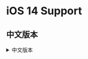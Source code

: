 [App Tracking Transparency]: https://developer.apple.com/documentation/apptrackingtransparency?language=objc  
[requestTrackingAuthorizationWithCompletionHandler:]: https://developer.apple.com/documentation/apptrackingtransparency/attrackingmanager/3547037-requesttrackingauthorization  
[SKAdNetwork]: https://developer.apple.com/documentation/storekit/skadnetwork  
[Google]: https://developers.google.com/admob/ios/ios14  
[穿山甲(Pangle)]: https://ad.oceanengine.com/union/media/union/download  
[IronSource]: https://developers.ironsrc.com/ironsource-mobile/ios/ironsource-sdk7-update-guide/  
[UnityAds]: https://unityads.unity3d.com/help/ios/integration-guide-ios  
[AdColony]: https://github.com/AdColony/AdColony-iOS-SDK/wiki/Project-Setup#step-4-configuring-ad-networks  
[Mintegral]: http://cdn-adn.rayjump.com/cdn-adn/v2/markdown_v2/index.html?file=sdk-m_sdk-ios&lang=cn  
[Sigmob]: http://docs.sigmob.cn/#/sdk/SDK%E6%8E%A5%E5%85%A5/ios/?id=ios14%e7%9b%b8%e5%85%b3%e6%94%af%e6%8c%81  
[Maio]: https://github.com/imobile-maio/maio-iOS-SDK  
[Vungle]: https://support.vungle.com/hc/zh-cn/articles/360002925791  


# iOS 14 Support

## 中文版本

<details>
<summary>中文版本</summary>

### 概述  
从iOS 14开始，只有在获得用户明确许可的前提下，应用才可以访问用户的IDFA数据并向用户投放定向广告。在应用程序调用[App Tracking Transparency]框架向最终用户提出应用程序跟踪授权请求之前，IDFA将不可用。如果某个应用未提出此请求，则读取到的IDFA将返回全为0的字符串。本指南将介绍iOS 14支持所需的更改。

### 如何支持iOS 14  
* 使用用户权限获取IDFA  
> 添加系统支持库：  
AppTrackingTransparency.framework  
> 在info,plist文件里添加获取IDFA权限描述：  
```
<key>NSUserTrackingUsageDescription</key> 
<string>This identifier will be used to deliver personalized ads to you.</string>
```
![image1](https://github.com/Romambo/JCSDK_DocumentFile/blob/main/imageFile/ios14_image1.png)  
> 获取App Tracking Transparency权限：  
想要获取授权，需要使[requestTrackingAuthorizationWithCompletionHandler:],我们建议您在初始化JCSDK之前获取授权，以便如果用户授予允许跟踪权限，JCSDK则可以在广告请求中使用IDFA.  
```
引入头文件
#import <AppTrackingTransparency/AppTrackingTransparency.h>
```
如果你是iOS开发者，应参照下面初始化方式
```
- (BOOL)application:(UIApplication *)application didFinishLaunchingWithOptions:(NSDictionary *)launchOptions {
    // Override point for customization after application launch.
    self.window = [[UIWindow alloc]initWithFrame:[UIScreen mainScreen].bounds];
    self.window.backgroundColor = [UIColor whiteColor];
    self.window.rootViewController = [[ViewController alloc]init];
    [self.window makeKeyAndVisible];
    if (@available(iOS 14, *)) {
        //iOS 14
        [ATTrackingManager requestTrackingAuthorizationWithCompletionHandler:^(ATTrackingManagerAuthorizationStatus status) {
           // 初始化/init JCSDK
            [[JC_unityAdApi getInstance]initJCSDKWithUnityShow:^(BOOL showUnityTime) {
                
            }];
        }];
    } else {
        // 初始化/init JCSDK
        [[JC_unityAdApi getInstance]initJCSDKWithUnityShow:^(BOOL showUnityTime) {
            
        }];
    }
```
如果你是unity开发者，在UnityAppController.mm中实现，应参照下面初始化方式：  
找到unity入口 ：替换掉startUnity: 并调用JCSDK的初始化方法，待sdk初始化回调后，再启动startUnity:
```
//[self performSelector: @selector(startUnity:) withObject: application afterDelay: 0];
[self performSelector: @selector(initSDKWithApplication:) withObject: application afterDelay: 0];
```
```
-(void)initSDKWithApplication:(UIApplication*)application{
    if (@available(iOS 14, *)) {
        //iOS 14 系统IDFA权限弹框
        [ATTrackingManager requestTrackingAuthorizationWithCompletionHandler:^(ATTrackingManagerAuthorizationStatus status) {
            
            //1.0.0初始化接口
            //[[JC_unityAdApi getInstance]initJCSDKWithLog:YES isFirstShowSplash:NO splashClose:^(BOOL isOk) {
            //    [self performSelector: @selector(startUnity:) withObject: application afterDelay: 0];
            //}];
            //2.0.0初始化接口
            [[JC_unityAdApi getInstance]initJCSDKWithUnityShow:^(BOOL showUnityTime) {
                [self performSelector: @selector(startUnity:) withObject: application afterDelay: 0];
            }];
            //to do something，like preloading
        }];
    } else {
        
        //1.0.0初始化接口
        //[[JC_unityAdApi getInstance]initJCSDKWithLog:YES isFirstShowSplash:NO splashClose:^(BOOL isOk) {
        //    [self performSelector: @selector(startUnity:) withObject: application afterDelay: 0];
        //}];
        //2.0.0初始化接口
        [[JC_unityAdApi getInstance]initJCSDKWithUnityShow:^(BOOL showUnityTime) {
            [self performSelector: @selector(startUnity:) withObject: application afterDelay: 0];
        }];
    }
}
```
* 使用SKAdNetwork跟踪转化：  
使用Apple的转化跟踪SKAdNetwork，这意味着即使IDFA不可用，广告平台也可以通过这个获取应用安装归因。请参阅Apple的[SKAdNetwork]文档，以了解更多信息。  
> 要启用此功能，您需要在info.plist中添加SKAdNetworkItems。目前JCSDK版本兼容的三方广告平台中，支持iOS 14的平台如下。开发者根据集成的情况，可分别添加对应平台的SKAdNetwork标识符,现在支持的平台有：Google Admob、穿山甲（Pangle）、IronSource、UnityAds、ADColony、Mintegral、Sigmob、Maio、Vungle  
<details>
<summary>Google Admob</summary>

请参阅 [Google] 文档，以了解更多信息  
```
在info.plist中添加SKAdNetworkItems
<key>SKAdNetworkItems</key>
<array>
    <dict>
      <key>SKAdNetworkIdentifier</key>
      <string>cstr6suwn9.skadnetwork</string>
    </dict>
</array>
```
</details>

<details>
<summary>穿山甲（Pangle）</summary>

请参阅 [穿山甲(Pangle)] 文档，以了解更多信息  
```
<key>SKAdNetworkItems</key>
<array>
    <dict>
        <key>SKAdNetworkIdentifier</key>
        <string>238da6jt44.skadnetwork</string>
    </dict>
    <dict>
        <key>SKAdNetworkIdentifier</key>
        <string>22mmun2rn5.skadnetwork</string>
    </dict>
</array>
```  
</details>

<details>
<summary>IronSource</summary>

请参阅 [IronSource] 文档，以了解更多信息  
```
<key>SKAdNetworkItems</key>
<array>   
    <dict>       
        <key>SKAdNetworkIdentifier</key>      
        <string>SU67R6K2V3.skadnetwork</string>   
    </dict>
</array>
```
</details>

<details>
<summary>UnityAds</summary>

请参阅 [UnityAds] 文档，以了解更多信息  
```
<key>SKAdNetworkItems</key>
<array>
    <dict>
        <key>SKAdNetworkIdentifier</key>
        <string>4DZT52R2T5.skadnetwork</string>
    </dict>
    <dict>
        <key>SKAdNetworkIdentifier</key>
        <string>bvpn9ufa9b.skadnetwork</string>
    </dict>
</array>
```
</details>

<details>
<summary>AdColony</summary>

请参阅 [AdColony] 文档，以了解更多信息  
```
<key>SKAdNetworkItems</key><array>
    <dict>
        <key>SKAdNetworkIdentifier</key>
        <string>4PFYVQ9L8R.skadnetwork</string>
    </dict>
    <dict>
        <key>SKAdNetworkIdentifier</key>
        <string>YCLNXRL5PM.skadnetwork</string>
    </dict>
    <dict>
        <key>SKAdNetworkIdentifier</key>
        <string>V72QYCH5UU.skadnetwork</string>
    </dict>
    <dict>
        <key>SKAdNetworkIdentifier</key>
        <string>TL55SBB4FM.skadnetwork</string>
    </dict>
    <dict>
        <key>SKAdNetworkIdentifier</key>
        <string>T38B2KH725.skadnetwork</string>
    </dict>
    <dict>
        <key>SKAdNetworkIdentifier</key>
        <string>PRCB7NJMU6.skadnetwork</string>
    </dict>
    <dict>
        <key>SKAdNetworkIdentifier</key>
        <string>PPXM28T8AP.skadnetwork</string>
    </dict>
    <dict>
        <key>SKAdNetworkIdentifier</key>
        <string>MLMMFZH3R3.skadnetwork</string>
    </dict>
    <dict>
        <key>SKAdNetworkIdentifier</key>
        <string>KLF5C3L5U5.skadnetwork</string>
    </dict>
    <dict>
        <key>SKAdNetworkIdentifier</key>
        <string>HS6BDUKANM.skadnetwork</string>
    </dict>
    <dict>
        <key>SKAdNetworkIdentifier</key>
        <string>C6K4G5QG8M.skadnetwork</string>
    </dict>
    <dict>
        <key>SKAdNetworkIdentifier</key>
        <string>9T245VHMPL.skadnetwork</string>
    </dict>
    <dict>
        <key>SKAdNetworkIdentifier</key>
        <string>9RD848Q2BZ.skadnetwork</string>
    </dict>
    <dict>
        <key>SKAdNetworkIdentifier</key>
        <string>8S468MFL3Y.skadnetwork</string>
    </dict>
    <dict>
        <key>SKAdNetworkIdentifier</key>
        <string>7UG5ZH24HU.skadnetwork</string>
    </dict>
    <dict>
        <key>SKAdNetworkIdentifier</key>
        <string>4FZDC2EVR5.skadnetwork</string>
    </dict>
    <dict>
        <key>SKAdNetworkIdentifier</key>
        <string>4468KM3ULZ.skadnetwork</string>
    </dict>
    <dict>
        <key>SKAdNetworkIdentifier</key>
        <string>3RD42EKR43.skadnetwork</string>
    </dict>
    <dict>
        <key>SKAdNetworkIdentifier</key>
        <string>2U9PT9HC89.skadnetwork</string>
    </dict></array>
```
</details>

<details>
<summary>Mintegral</summary>

请参阅 [Mintegral] 文档，以了解更多信息  
```
<key>SKAdNetworkItems</key><array>
    <dict>
        <key>SKAdNetworkIdentifier</key>
        <string>KBD757YWX3.skadnetwork</string>
    </dict>
    <dict>
        <key>SKAdNetworkIdentifier</key>
        <string>wg4vff78zm.skadnetwork</string>
    </dict>
    <dict>
        <key>SKAdNetworkIdentifier</key>
        <string>737z793b9f.skadnetwork</string>
    </dict>
    <dict>
        <key>SKAdNetworkIdentifier</key>
        <string>ydx93a7ass.skadnetwork</string>
    </dict>
    <dict>
        <key>SKAdNetworkIdentifier</key>
        <string>prcb7njmu6.skadnetwork</string>
    </dict>
    <dict>
        <key>SKAdNetworkIdentifier</key>
        <string>7UG5ZH24HU.skadnetwork</string>
    </dict>
    <dict>
        <key>SKAdNetworkIdentifier</key>
        <string>44jx6755aq.skadnetwork</string>
    </dict>
    <dict>
        <key>SKAdNetworkIdentifier</key>
        <string>2U9PT9HC89.skadnetwork</string>
    </dict>
    <dict>
        <key>SKAdNetworkIdentifier</key>
        <string>W9Q455WK68.skadnetwork</string>
    </dict>
    <dict>
        <key>SKAdNetworkIdentifier</key>
        <string>YCLNXRL5PM.skadnetwork</string>
    </dict>
    <dict>
        <key>SKAdNetworkIdentifier</key>
        <string>TL55SBB4FM.skadnetwork</string>
    </dict>
    <dict>
        <key>SKAdNetworkIdentifier</key>
        <string>8s468mfl3y.skadnetwork</string>
    </dict>
    <dict>
        <key>SKAdNetworkIdentifier</key>
        <string>GLQZH8VGBY.skadnetwork</string>
    </dict>
    <dict>
        <key>SKAdNetworkIdentifier</key>
        <string>c6k4g5qg8m.skadnetwork</string>
    </dict>
    <dict>
        <key>SKAdNetworkIdentifier</key>
        <string>mlmmfzh3r3.skadnetwork</string>
    </dict>
    <dict>
        <key>SKAdNetworkIdentifier</key>
        <string>4PFYVQ9L8R.skadnetwork</string>
    </dict>
    <dict>
        <key>SKAdNetworkIdentifier</key>
        <string>av6w8kgt66.skadnetwork</string>
    </dict>
    <dict>
        <key>SKAdNetworkIdentifier</key>
        <string>6xzpu9s2p8.skadnetwork</string>
    </dict>
    <dict>
        <key>SKAdNetworkIdentifier</key>
        <string>hs6bdukanm.skadnetwork</string>
    </dict></array>
```
</details>

<details>
<summary>Sigmob</summary>

请参阅 [Sigmob] 文档，以了解更多信息  
```
<key>SKAdNetworkItems</key>
<array>
    <dict>
        <key>SKAdNetworkIdentifier</key>
        <string>58922NB4GD.skadnetwork</string>
    </dict>
</array>
```
</details>

<details>
<summary>Maio</summary>

请参阅 [Maio] 文档，以了解更多信息  
```
<key>SKAdNetworkItems</key>
<array>
    <dict>
        <key>SKAdNetworkIdentifier</key>
        <string>V4NXQHLYQP.skadnetwork</string>
    </dict>
</array> 
```
</details>


</details>
 

